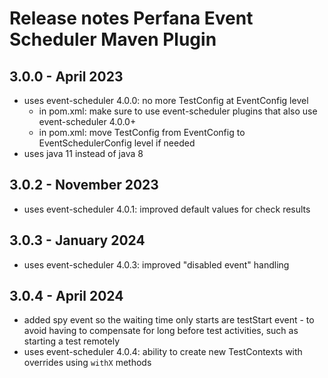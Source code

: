 # Release notes Perfana Event Scheduler Maven Plugin

## 3.0.0 - April 2023

* uses event-scheduler 4.0.0: no more TestConfig at EventConfig level
  * in pom.xml: make sure to use event-scheduler plugins that also use event-scheduler 4.0.0+
  * in pom.xml: move TestConfig from EventConfig to EventSchedulerConfig level if needed 
* uses java 11 instead of java 8

## 3.0.2 - November 2023

* uses event-scheduler 4.0.1: improved default values for check results

## 3.0.3 - January 2024

* uses event-scheduler 4.0.3: improved "disabled event" handling

## 3.0.4 - April 2024

* added spy event so the waiting time only starts are testStart event - to avoid having to compensate for long before test activities, such as starting a test remotely
* uses event-scheduler 4.0.4: ability to create new TestContexts with overrides using `withX` methods